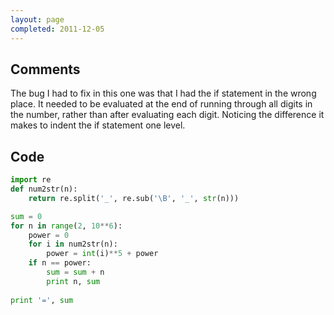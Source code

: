 ```yaml
---
layout: page
completed: 2011-12-05
---
```


## Comments

The bug I had to fix in this one was that I had the if statement in the wrong
place. It needed to be evaluated at the end of running through all digits in
the number, rather than after evaluating each digit. Noticing the difference it
makes to indent the if statement one level.

## Code

```python
import re
def num2str(n):
	return re.split('_', re.sub('\B', '_', str(n)))

sum = 0
for n in range(2, 10**6):
	power = 0
	for i in num2str(n):
		power = int(i)**5 + power
	if n == power: 
		sum = sum + n
		print n, sum
		
print '=', sum
```
